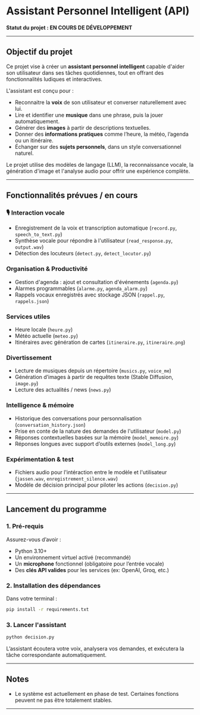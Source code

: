 # Assistant Personnel Intelligent (API)

**Statut du projet : EN COURS DE DÉVELOPPEMENT**

---

## Objectif du projet

Ce projet vise à créer un **assistant personnel intelligent** capable d'aider son utilisateur dans ses tâches quotidiennes, tout en offrant des fonctionnalités ludiques et interactives.

L'assistant est conçu pour :

- Reconnaitre la **voix** de son utilisateur et converser naturellement avec lui.
- Lire et identifier une **musique** dans une phrase, puis la jouer automatiquement.
- Générer des **images** à partir de descriptions textuelles.
- Donner des **informations pratiques** comme l’heure, la météo, l’agenda ou un itinéraire.
- Échanger sur des **sujets personnels**, dans un style conversationnel naturel.

Le projet utilise des modèles de langage (LLM), la reconnaissance vocale, la génération d'image et l'analyse audio pour offrir une expérience complète.

---

## Fonctionnalités prévues / en cours

### 🎙️ Interaction vocale
- Enregistrement de la voix et transcription automatique (`record.py`, `speech_to_text.py`)
- Synthèse vocale pour répondre à l'utilisateur (`read_response.py`, `output.wav`)
- Détection des locuteurs (`detect.py`, `detect_locutor.py`)

### Organisation & Productivité
- Gestion d'agenda : ajout et consultation d'événements (`agenda.py`)
- Alarmes programmables (`alarme.py`, `agenda_alarm.py`)
- Rappels vocaux enregistrés avec stockage JSON (`rappel.py`, `rappels.json`)

### Services utiles
- Heure locale (`heure.py`)
- Météo actuelle (`meteo.py`)
- Itinéraires avec génération de cartes (`itineraire.py`, `itineraire.png`)

### Divertissement
- Lecture de musiques depuis un répertoire (`musics.py`, `voice_me`)
- Génération d’images à partir de requêtes texte (Stable Diffusion, `image.py`)
- Lecture des actualités / news (`news.py`)

### Intelligence & mémoire
- Historique des conversations pour personnalisation (`conversation_history.json`)
- Prise en conte de la nature des demandes de l'utilisateur (`model.py`)
- Réponses contextuelles basées sur la mémoire (`model_memoire.py`)
- Réponses longues avec support d’outils externes (`model_long.py`)

### Expérimentation & test
- Fichiers audio pour l'intéraction entre le modèle et l'utilisateur (`jassen.wav`, `enregistrement_silence.wav`)
- Modèle de décision principal pour piloter les actions (`decision.py`)

---

## Lancement du programme

### 1. Pré-requis

Assurez-vous d’avoir :

- Python 3.10+
- Un environnement virtuel activé (recommandé)
- Un **microphone** fonctionnel (obligatoire pour l’entrée vocale)
- Des **clés API valides** pour les services (ex: OpenAI, Groq, etc.)

### 2. Installation des dépendances

Dans votre terminal :

```bash
pip install -r requirements.txt
```

### 3. Lancer l'assistant

```bash
python decision.py
```

L’assistant écoutera votre voix, analysera vos demandes, et exécutera la tâche correspondante automatiquement.

---

## Notes

- Le système est actuellement en phase de test. Certaines fonctions peuvent ne pas être totalement stables.

---




